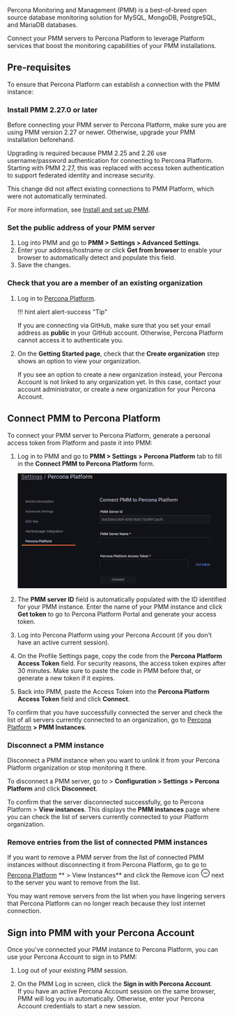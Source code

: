 Percona Monitoring and Management (PMM) is a best-of-breed open source database monitoring solution for MySQL, MongoDB, PostgreSQL, and MariaDB databases.

Connect your PMM servers to Percona Platform to leverage Platform services that boost the monitoring capabilities of your PMM installations.

## Pre-requisites

To ensure that Percona Platform can establish a connection with the PMM instance:

### Install PMM 2.27.0 or later

Before connecting your PMM server to Percona Platform, make sure you are using PMM version 2.27 or newer. Otherwise, upgrade your PMM installation beforehand.

Upgrading is required because PMM 2.25 and 2.26 use username/password authentication for connecting to Percona Platform. Starting with PMM 2.27, this was replaced with access token authentication to support federated identity and increase security.

This change did not affect existing connections to PMM Platform, which were not automatically terminated.

For more information, see [Install and set up PMM](https://www.percona.com/doc/percona-monitoring-and-management/2.x/setting-up/index.html).

### Set the public address of your PMM server

1. Log into PMM and go to **PMM > Settings > Advanced Settings**.
2. Enter your address/hostname or click **Get from browser** to enable your browser to automatically detect and populate this field.
3. Save the changes.

### Check that you are a member of an existing organization

1. Log in to [Percona Platform](https://portal.percona.com).

    !!! hint alert alert-success "Tip"
    
      If you are connecting via GitHub, make sure that you set your email address as **public** in your GitHub account. Otherwise, Percona Platform cannot access it to authenticate you.

2. On the **Getting Started page**, check that the **Create organization** step shows an option to view your organization. <br/>

   If you see an option to create a new organization instead, your Percona Account is not linked to any organization yet. In this case, contact your account administrator, or create a new organization for your Percona Account.

## Connect PMM to Percona Platform

To connect your PMM server to Percona Platform, generate a personal access token from Platform and paste it into PMM:

1. Log in to PMM and go to **PMM > Settings > Percona Platform** tab to fill in the **Connect PMM to Percona Platform** form.

   ![Connect PMM to Percona Platform](images/pmm-connect-to-platform.png)

2. The **PMM server ID** field is automatically populated with the ID identified for your PMM instance. Enter the name of your PMM instance and click **Get token** to go to Percona Platform Portal and generate your access token.
3. Log into Percona Platform using your Percona Account (if you don't have an active current session).
4. On the Profile Settings page, copy the code from the **Percona Platform Access Token** field.
   For security reasons, the access token expires after 30 minutes. Make sure to paste the code in PMM before that, or generate a new token if it expires.
5. Back into PMM, paste the Access Token into the **Percona Platform Access Token** field and click **Connect**.

To confirm that you have successfully connected the server and check the list of all servers currently connected to an organization, go to [Percona Platform](https://portal.percona.com) **> PMM Instances**. 

### Disconnect a PMM instance

Disconnect a PMM instance when you want to unlink it from your Percona Platform organization or stop monitoring it there.

To disconnect a PMM server, go to > <i class="uil uil-cog"></i> **Configuration > Settings > Percona Platform** and click **Disconnect**.

To confirm that the server disconnected successfully, go to Percona Platform > **View instances**. This displays the **PMM instances** page where you can check the list of servers currently connected to your Platform organization.

### Remove entries from the list of connected PMM instances

If you want to remove a PMM server from the list of connected PMM instances without disconnecting it from Percona Platform, go to go to [Percona Platform](https://portal.percona.com) ** > View Instances** and click the Remove icon ![Remove icon](images/remove-instance.png) next to the server you want to remove from the list.

You may want remove servers from the list when you have lingering servers that Percona Platform can no longer reach because they lost internet connection. 

## Sign into PMM with your Percona Account

Once you've connected your PMM instance to Percona Platform, you can use your Percona Account to sign in to PMM:

1. Log out of your existing PMM session.

2. On the PMM Log in screen, click the **Sign in with Percona Account**. <br/>
   If you have an active Percona Account session on the same browser, PMM will log you in automatically. Otherwise, enter your Percona Account credentials to start a new session.
